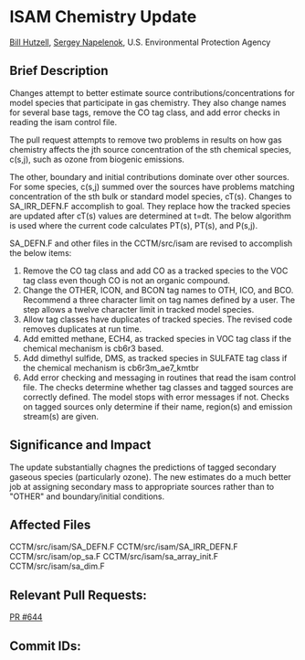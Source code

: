# ISAM Chemistry Update 
[Bill Hutzell](mailto:Hutzell.Bill@epa.gov), [Sergey Napelenok](mailto:napelenok.sergey@epa.gov), U.S. Environmental Protection Agency


## Brief Description
Changes attempt to better estimate source contributions/concentrations for model species that participate in gas chemistry. They also change names for several base tags, remove the CO tag class, and add error checks in reading the isam control file.

The pull request attempts to remove two problems in results on how gas chemistry affects the jth source concentration of the sth chemical species, c(s,j), such as ozone from biogenic emissions.

The other, boundary and initial contributions dominate over other sources.
For some species, c(s,j) summed over the sources have problems matching concentration of the sth bulk or standard model species, cT(s).
Changes to SA_IRR_DEFN.F accomplish to goal. They replace how the tracked species are updated after cT(s) values are determined at t=dt. The below algorithm is used where the current code calculates PT(s), PT(s), and P(s,j).

SA_DEFN.F and other files in the CCTM/src/isam are revised to accomplish the below items:

1) Remove the CO tag class and add CO as a tracked species to the VOC tag class even though CO is not an organic compound.
2) Change the OTHER, ICON, and BCON tag names to OTH, ICO, and BCO. Recommend a three character limit on tag names defined by a user. The step allows a twelve character limit in tracked model species.
3) Allow tag classes have duplicates of tracked species. The revised code removes duplicates at run time.
4) Add emitted methane, ECH4, as tracked species in VOC tag class if the chemical mechanism is cb6r3 based.
5) Add dimethyl sulfide, DMS, as tracked species in SULFATE tag class if the chemical mechanism is cb6r3m_ae7_kmtbr
6) Add error checking and messaging in routines that read the isam control file. The checks determine whether tag classes and tagged sources are correctly defined. The model stops with error messages if not. Checks on tagged sources only determine if their name, region(s) and emission stream(s) are given.

## Significance and Impact
The update substantially chagnes the predictions of tagged secondary gaseous species (particularly ozone).  The new estimates do a much better job at assigning secondary mass to appropriate sources rather than to "OTHER" and boundary/initial conditions. 


## Affected Files
CCTM/src/isam/SA_DEFN.F
CCTM/src/isam/SA_IRR_DEFN.F
CCTM/src/isam/op_sa.F
CCTM/src/isam/sa_array_init.F
CCTM/src/isam/sa_dim.F

## Relevant Pull Requests:
[PR #644](https://github.com/USEPA/CMAQ_Dev/pull/644)

## Commit IDs:


